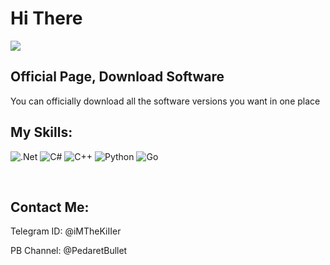 # **Hi There**

<img align="Center" src = "https://github.com/MesbahMX/MesbahMX/assets/149060070/40121369-81bb-4e0b-a094-4a7f7478199d">

<h2 align="Left" >Official Page, Download Software</h2>
<p align="Left">You can officially download all the software versions you want in one place</p>

<h2 align="Left">My Skills:</h2>

![.Net](https://img.shields.io/badge/.NET-5C2D91?style=for-the-badge&logo=.net&logoColor=white) ![C#](https://img.shields.io/badge/c%23-%23239120.svg?style=for-the-badge&logo=c-sharp&logoColor=white) ![C++](https://img.shields.io/badge/c++-%2300599C.svg?style=for-the-badge&logo=c%2B%2B&logoColor=white) ![Python](https://img.shields.io/badge/python-3670A0?style=for-the-badge&logo=python&logoColor=ffdd54) ![Go](https://img.shields.io/badge/go-%2300ADD8.svg?style=for-the-badge&logo=go&logoColor=white)

<br>
<h2  align="Left">Contact Me:</h2>
<p a;ign="Left">Telegram ID: @iMTheKiIIer</p>
<p align="Left">PB Channel: @PedaretBullet</p>
